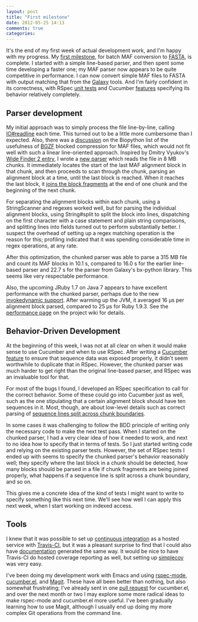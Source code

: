```yaml
---
layout: post
title: "First milestone"
date: 2012-05-25 14:13
comments: true
categories:
---
```


It's the end of my first week of actual development work, and I'm
happy with my progress. My [first milestone][], for batch MAF
conversion to [FASTA][], is complete. I started with a simple
line-based parser, and then spent some time developing a faster one;
my MAF parser now appears to be quite competitive in performance. I
can now convert simple MAF files to FASTA with output matching that
from the [Galaxy][] tools. And I'm fairly confident in its
correctness, with RSpec [unit tests][] and Cucumber [features][]
specifying its behavior relatively completely.

[first milestone]: https://github.com/csw/bioruby-maf/issues?milestone=1&state=closed
[FASTA]: http://en.wikipedia.org/wiki/FASTA_format
[Galaxy]: http://galaxy.psu.edu/
[unit tests]: https://github.com/csw/bioruby-maf/blob/master/spec/bio/maf/parser_spec.rb
[features]: https://github.com/csw/bioruby-maf/blob/master/features/maf-parsing.feature

## Parser development

My initial approach was to simply process the file line-by-line,
calling [IO#readline][] each time. This turned out to be a little more
cumbersome than I expected. Also, there was a [discussion][] on the
Biopython list of the usefulness of [BGZF][] blocked compression for
MAF files, which would not fit well with such a linear line-oriented
approach. Inspired by Dmitry Vyukov's [Wide Finder 2 entry][], I wrote
a [new parser][] which reads the file in 8 MB chunks. It immediately
locates the start of the last MAF alignment block in that chunk, and
then proceeds to scan through the chunk, parsing an alignment block at
a time, until the last block is reached. When it reaches the last
block, it [joins the block fragments][#parse_block] at the end of one
chunk and the beginning of the next chunk.

[IO#readline]: http://www.ruby-doc.org/core-1.9.3/IO.html#method-i-readline
[discussion]: http://lists.open-bio.org/pipermail/biopython-dev/2012-April/009561.html
[BGZF]: http://blastedbio.blogspot.com/2011/11/bgzf-blocked-bigger-better-gzip.html
[Wide Finder 2 entry]: http://www.1024cores.net/home/scalable-architecture/wide-finder-2
[new parser]: https://github.com/csw/bioruby-maf/blob/d424245c047e3939d1e42b97c002c02fc8b578ac/lib/bio/maf/parser.rb#L61
[#parse_block]: https://github.com/csw/bioruby-maf/blob/d424245c047e3939d1e42b97c002c02fc8b578ac/lib/bio/maf/parser.rb#L130

For separating the alignment blocks within each chunk, using a
StringScanner and regexes worked well, but for parsing the individual
alignment blocks, using String#split to split the block into lines,
dispatching on the first character with a case statement and plain
string comparisons, and splitting lines into fields turned out to
perform substantially better. I suspect the overhead of setting up a
regex matching operation is the reason for this; profiling indicated
that it was spending considerable time in regex operations, at any rate.

After this optimization, the chunked parser was able to parse a 315
MB file and count its MAF blocks in 10.1 s, compared to 16.0 s for the
earlier line-based parser and 22.7 s for the parser from Galaxy's
bx-python library. This seems like very respectable performance.

Also, the upcoming JRuby 1.7 on Java 7 appears to have excellent
performance with the chunked parser, perhaps due to the new
[invokedynamic support][]. After warming up the JVM, it averaged 16
&mu;s per alignment block parsed, compared to 25 &mu;s for Ruby
1.9.3. See the [performance page][] on the project wiki for details.

[invokedynamic support]: http://blog.headius.com/2011/08/jruby-and-java-7-what-to-expect.html
[performance page]: https://github.com/csw/bioruby-maf/wiki/Performance

## Behavior-Driven Development

At the beginning of this week, I was not at all clear on when it would
make sense to use Cucumber and when to use RSpec. After writing a
[Cucumber feature][] to ensure that sequence data was exposed
properly, it didn't seem worthwhile to duplicate that in
RSpec. However, the chunked parser was much harder to get right than
the original line-based parser, and RSpec was an invaluable tool for
that. 

[Cucumber feature]: https://github.com/csw/bioruby-maf/blob/d77ef2e133edf449a4ac3b18ff7d21052c0fc14a/features/maf-parsing.feature

For most of the bugs I found, I developed an RSpec specification to
call for the correct behavior. Some of these could go into Cucumber
just as well, such as the one stipulating that a certain alignment
block should have ten sequences in it. Most, though, are about
low-level details such as correct parsing of
[sequence lines split across chunk boundaries][split s lines].

[split s lines]: https://github.com/csw/bioruby-maf/blob/b3b9e060c6ba40bf17930eb6564615eb3b5b31bf/spec/bio/maf/parser_spec.rb#L138

In some cases it was challenging to follow the BDD principle of
writing only the necessary code to make the next test pass. When I
started on the chunked parser, I had a very clear idea of how it
needed to work, and next to no idea how to specify that in terms of
tests. So I just started writing code and relying on the existing
parser tests. However, the set of RSpec tests I ended up with seems to
specify the chunked parser's behavior reasonably well; they specify
where the last block in a chunk should be detected, how many blocks
should be parsed in a file if chunk fragments are being joined
properly, what happens if a sequence line is split across a chunk
boundary, and so on.

This gives me a concrete idea of the kind of tests I might want to
write to specify something like this next time. We'll see how well I
can apply this next week, when I start working on indexed access.

## Tools

I knew that it was possible to set up [continuous integration][] as a
hosted service with [Travis-CI][], but it was a pleasant surprise to
find that I could also have [documentation][] generated the same
way. It would be nice to have Travis-CI do hosted coverage reporting
as well, but setting up [simplecov][] was very easy.

[continuous integration]: http://travis-ci.org/#!/csw/bioruby-maf
[Travis-CI]: http://travis-ci.org/
[documentation]: http://rubydoc.info/github/csw/bioruby-maf/
[simplecov]: https://github.com/colszowka/simplecov

I've been doing my development work with Emacs and using
[rspec-mode][], [cucumber.el][], and [Magit][]. These have all been
better than nothing, but also somewhat frustrating; I've already sent
in one [pull request][cucumber-21] for cucumber.el, and over the next
month or two I may explore some more radical ideas to make rspec-mode
and cucumber.el more useful. I've been gradually learning how to use
Magit, although I usually end up doing my more complex Git operations
from the command line.

[rspec-mode]: http://barelyenough.org/projects/rspec-mode/
[cucumber.el]: https://github.com/michaelklishin/cucumber.el
[Magit]: https://github.com/magit/magit
[cucumber-21]: https://github.com/michaelklishin/cucumber.el/pull/21
